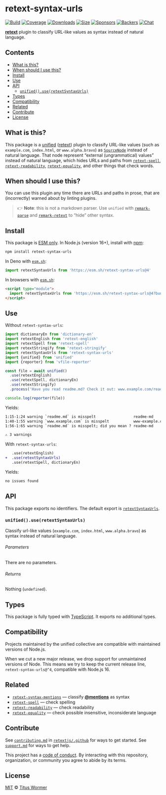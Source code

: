 # retext-syntax-urls

[![Build][build-badge]][build]
[![Coverage][coverage-badge]][coverage]
[![Downloads][downloads-badge]][downloads]
[![Size][size-badge]][size]
[![Sponsors][sponsors-badge]][collective]
[![Backers][backers-badge]][collective]
[![Chat][chat-badge]][chat]

**[retext][]** plugin to classify URL-like values as syntax instead of natural
language.

## Contents

*   [What is this?](#what-is-this)
*   [When should I use this?](#when-should-i-use-this)
*   [Install](#install)
*   [Use](#use)
*   [API](#api)
    *   [`unified().use(retextSyntaxUrls)`](#unifieduseretextsyntaxurls)
*   [Types](#types)
*   [Compatibility](#compatibility)
*   [Related](#related)
*   [Contribute](#contribute)
*   [License](#license)

## What is this?

This package is a [unified][] ([retext][]) plugin to classify URL-like values
(such as `example.com`, `index.html`, or `www.alpha.bravo`) as
[`SourceNode`][nlcst-source] instead of natural language.
That node represent “external (ungrammatical) values” instead of natural
language, which hides URLs and paths from [`retext-spell`][retext-spell],
[`retext-readability`][retext-readability],
[`retext-equality`][retext-equality], and other things that check words.

## When should I use this?

You can use this plugin any time there are URLs and paths in prose, that are
(incorrectly) warned about by linting plugins.

> 👉 **Note**: this is not a markdown parser.
> Use `unified` with [`remark-parse`][remark-parse] and
> [`remark-retext`][remark-retext] to “hide” other syntax.

## Install

This package is [ESM only][esm].
In Node.js (version 16+), install with [npm][]:

```sh
npm install retext-syntax-urls
```

In Deno with [`esm.sh`][esmsh]:

```js
import retextSyntaxUrls from 'https://esm.sh/retext-syntax-urls@4'
```

In browsers with [`esm.sh`][esmsh]:

```html
<script type="module">
  import retextSyntaxUrls from 'https://esm.sh/retext-syntax-urls@4?bundle'
</script>
```

## Use

Without `retext-syntax-urls`:

```js
import dictionaryEn from 'dictionary-en'
import retextEnglish from 'retext-english'
import retextSpell from 'retext-spell'
import retextStringify from 'retext-stringify'
import retextSyntaxUrls from 'retext-syntax-urls'
import {unified} from 'unified'
import {reporter} from 'vfile-reporter'

const file = await unified()
  .use(retextEnglish)
  .use(retextSpell, dictionaryEn)
  .use(retextStringify)
  .process('Have you read readme.md? Check it out: www.example.com/readme.md')

console.log(reporter(file))
```

Yields:

```txt
1:15-1:24 warning `readme.md` is misspelt                 readme-md       retext-spell
1:40-1:55 warning `www.example.com` is misspelt           www-example.com retext-spell
1:56-1:65 warning `readme.md` is misspelt; did you mean ? readme-md       retext-spell

⚠ 3 warnings
```

With `retext-syntax-urls`:

```diff
   .use(retextEnglish)
+  .use(retextSyntaxUrls)
   .use(retextSpell, dictionaryEn)
```

Yields:

```txt
no issues found
```

## API

This package exports no identifiers.
The default export is [`retextSyntaxUrls`][api-retext-syntax-urls].

### `unified().use(retextSyntaxUrls)`

Classify url-like values (`example.com`, `index.html`, `www.alpha.bravo`) as
syntax instead of natural language.

###### Parameters

There are no parameters.

###### Returns

Nothing (`undefined`).

## Types

This package is fully typed with [TypeScript][].
It exports no additional types.

## Compatibility

Projects maintained by the unified collective are compatible with maintained
versions of Node.js.

When we cut a new major release, we drop support for unmaintained versions of
Node.
This means we try to keep the current release line, `retext-syntax-urls@^4`,
compatible with Node.js 16.

## Related

*   [`retext-syntax-mentions`][retext-syntax-mentions]
    — classify [**@mentions**](https://github.com/blog/821) as syntax
*   [`retext-spell`][retext-spell]
    — check spelling
*   [`retext-readability`][retext-readability]
    — check readability
*   [`retext-equality`][retext-equality]
    — check possible insensitive, inconsiderate language

## Contribute

See [`contributing.md`][contributing] in [`retextjs/.github`][health] for ways
to get started.
See [`support.md`][support] for ways to get help.

This project has a [code of conduct][coc].
By interacting with this repository, organization, or community you agree to
abide by its terms.

## License

[MIT][license] © [Titus Wormer][author]

<!-- Definitions -->

[build-badge]: https://github.com/retextjs/retext-syntax-urls/workflows/main/badge.svg

[build]: https://github.com/retextjs/retext-syntax-urls/actions

[coverage-badge]: https://img.shields.io/codecov/c/github/retextjs/retext-syntax-urls.svg

[coverage]: https://codecov.io/github/retextjs/retext-syntax-urls

[downloads-badge]: https://img.shields.io/npm/dm/retext-syntax-urls.svg

[downloads]: https://www.npmjs.com/package/retext-syntax-urls

[size-badge]: https://img.shields.io/bundlejs/size/retext-syntax-urls

[size]: https://bundlejs.com/?q=retext-syntax-urls

[sponsors-badge]: https://opencollective.com/unified/sponsors/badge.svg

[backers-badge]: https://opencollective.com/unified/backers/badge.svg

[collective]: https://opencollective.com/unified

[chat-badge]: https://img.shields.io/badge/chat-discussions-success.svg

[chat]: https://github.com/retextjs/retext/discussions

[npm]: https://docs.npmjs.com/cli/install

[esm]: https://gist.github.com/sindresorhus/a39789f98801d908bbc7ff3ecc99d99c

[esmsh]: https://esm.sh

[typescript]: https://www.typescriptlang.org

[health]: https://github.com/retextjs/.github

[contributing]: https://github.com/retextjs/.github/blob/main/contributing.md

[support]: https://github.com/retextjs/.github/blob/main/support.md

[coc]: https://github.com/retextjs/.github/blob/main/code-of-conduct.md

[license]: license

[author]: https://wooorm.com

[nlcst-source]: https://github.com/syntax-tree/nlcst#source

[remark-parse]: https://github.com/remarkjs/remark/tree/main/packages/remark-parse

[remark-retext]: https://github.com/remarkjs/remark-retext

[retext]: https://github.com/retextjs/retext

[retext-spell]: https://github.com/retextjs/retext-spell

[retext-readability]: https://github.com/retextjs/retext-readability

[retext-equality]: https://github.com/retextjs/retext-equality

[retext-syntax-mentions]: https://github.com/retextjs/retext-syntax-mentions

[unified]: https://github.com/unifiedjs/unified

[api-retext-syntax-urls]: #unifieduseretextsyntaxurls
